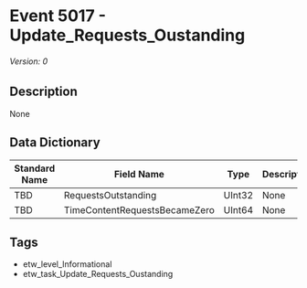 # Event 5017 - Update_Requests_Oustanding
###### Version: 0

## Description
None

## Data Dictionary
|Standard Name|Field Name|Type|Description|Sample Value|
|---|---|---|---|---|
|TBD|RequestsOutstanding|UInt32|None|`None`|
|TBD|TimeContentRequestsBecameZero|UInt64|None|`None`|

## Tags
* etw_level_Informational
* etw_task_Update_Requests_Oustanding